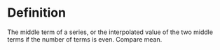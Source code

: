 # Definition

The middle term of a series, or the interpolated value of the two middle
terms if the number of terms is even. Compare mean.
